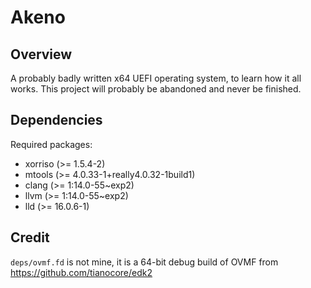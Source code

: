 # Akeno

## Overview

A probably badly written x64 UEFI operating system, to learn how it all works. This project will probably be abandoned and never be finished.

## Dependencies

Required packages:
- xorriso (>= 1.5.4-2)
- mtools (>= 4.0.33-1+really4.0.32-1build1)
- clang (>= 1:14.0-55~exp2)
- llvm (>= 1:14.0-55~exp2)
- lld (>= 16.0.6-1)

## Credit

`deps/ovmf.fd` is not mine, it is a 64-bit debug build of OVMF from https://github.com/tianocore/edk2
